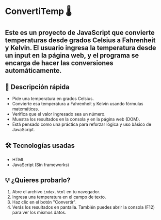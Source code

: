 # ConvertiTemp 🌡️

Este es un proyecto de JavaScript que convierte temperaturas desde grados **Celsius** a **Fahrenheit** y **Kelvin**. El usuario ingresa la temperatura desde un input en la página web, y el programa se encarga de hacer las conversiones automáticamente.
--
## 📌 Descripción rápida

- Pide una temperatura en grados Celsius.
- Convierte esa temperatura a Fahrenheit y Kelvin usando fórmulas matemáticas.
- Verifica que el valor ingresado sea un número.
- Muestra los resultados en la consola y en la página web (DOM).
- Está pensado como una práctica para reforzar lógica y uso básico de JavaScript.

## 🛠️ Tecnologías usadas

- HTML
- JavaScript (Sin frameworks)

## 💡 ¿Quieres probarlo?

1. Abre el archivo `index.html` en tu navegador.
2. Ingresa una temperatura en el campo de texto.
3. Haz clic en el botón "Convertir".
4. Verás los resultados en pantalla. También puedes abrir la consola (F12) para ver los mismos datos.



